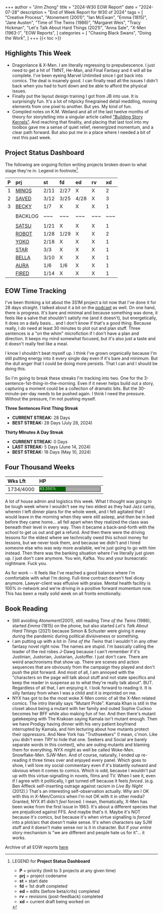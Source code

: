 +++
author = "Jinn Zhong"
title = "2024-W30 EOW Report"
date = "2024-07-28"
description = "End of Week Report for W30 of 2024"
tags = [
  "Creative Process",
  "Atonement (2001)",
  "Ian McEwan",
  "Emma (1815)",
  "Jane Austen",
  "Time of The Twins (1986)",
  "Margaret Weis",
  "Tracy Hickman",
  "Let's Talk About Hard Things (2021)",
  "Anna Sale",
  "X-Men (1963-)",
  "EOW Reports",
]
categories = [
    "Chasing Black Swans",
    "Doing the Work",
]
+++
{{< toc >}}

## Highlights This Week

* Dragonlance & X-Men. I am literally regressing to prepubescence. I just need to get a hit of TMNT, He-Man, and Final Fantasy and it will all be complete. I've been eyeing Marvel Unlimited since I got back into comics. The deal is insanely good. I can finally read all the issues I didn't back when you had to hunt down and be able to afford the physical issues.
* Finally put the layout design training I got from JB into use. It is surprisingly fun. It's a lot of nitpicky finegrained detail meddling, moving elements from one pixel to another. But yes. My kind of fun.
* Compiled notes on K.M. Weiland and all of the last twelve months of theory for storytelling into a singular article called ["Building Story Kernels"](https://journal.jinnzhong.com/building-story-kernels/). And reaching that finality, and placing that last tool into my toolbox gave me a sense of quiet relief, reenergized momentum, and a clear path forward. But also put me in a place where I needed a bit of rest this past week.
  
## Project Status Dashboard

The following are ongoing fiction writing projects broken down to what stage they're in. Legend in footnote[^1].

| P | prj | st | fd | ed | rv | xd | 
| :---: | :--- | :--- | :--- | :--- | :--- | :--- |
| 1 | [MINOS](https://journal.jinnzhong.com/tags/prj-minos/) | 2/11 | 2/27 | X | X | 2 |
| 2 | [SAVED](https://journal.jinnzhong.com/tags/prj-saved/) | 3/12 | 3/25 | 4/28 | X | 3 |
| 3 | [BECKY](https://journal.jinnzhong.com/tags/prj-becky/) | 1/7 | X | X | X | 1 | 
|  |  |  |  |  |  |  | 
|  | BACKLOG | ~~~ | ~~~ | ~~~ | ~~~ | ~~~ | 
|  |  |  |  |  |  |  | 
|  | [SATSU](https://journal.jinnzhong.com/tags/prj-satsu/) | 1/21 | X | X | X | 1 | 
|  | [ROBOT](https://journal.jinnzhong.com/tags/prj-robot/) | 1/28 | 1/29 | X | X | 2 |
|  | [YOKO](https://journal.jinnzhong.com/tags/prj-yoko/) | 2/18 | X | X | X | 1 |
|  | [STAR](https://journal.jinnzhong.com/tags/prj-star/) | 3/3 | X | X | X | 1 |
|  | [BELLA](https://journal.jinnzhong.com/tags/prj-bella/) | 3/10 | X | X | X | 1 |
|  | [AURA](https://journal.jinnzhong.com/tags/prj-aura/) | 1/6 | 1/6 | X | X | 1 | 
|  | [FIRED](https://journal.jinnzhong.com/tags/prj-fired/) | 1/14 | X | X | X | 1 | 

## EOW Time Tracking

I've been thinking a lot about the 3S1M project a lot now that I've done it for 28 days straight. I talked about it a bit on the [podcast](https://www.patreon.com/posts/gfp-2024-w30-in-108979104) as well. On one hand, there is progress. It's bare and minimal and because something was done, it feels like a salve that shouldn't satisfy me (and it doesn't), but energetically, it does on a daily basis... and I don't know if that's a good thing. Because really, I _do_ need at least 30 minutes to plot out and plan stuff. Three sentences is a "on the whim" microfiction if I don't have a plan and direction. It keeps my mind somewhat focused, but it's also just a taste and it doesn't really feel like a meal.

I know I shouldn't beat myself up. I think I've grown organically because I'm still putting energy into it every single day even if it's bare and minimum. But the dull anger that I could be doing more persists. That I can and I should be doing this.

So I'm going to break these streaks I'm tracking into two. One for the 3-sentence-1st-thing-in-the-morning. Even if it never helps build out a story, capturing a moment could be a collection of dramatic bits. But the 30-minute-per-day needs to be pushed again. I think I need the pressure. Without the pressure, I'm not pushing myself.

**Three Sentences First Thing Streak**
* **CURRENT STREAK:** 28 Days
* **BEST STREAK:** 28 Days (July 28, 2024)

**Thirty MInutes A Day Streak**
* **CURRENT STREAK:** 0 Days
* **LAST STREAK:** 5 Days (June 14, 2024)
* **BEST STREAK:** 18 Days (May 10, 2024)

## Four Thousand Weeks

| Wks Lft | HP |
| :--- | :--- |
| 1734/4000 | <div style="width:200px;height:15px;background:#AAAAAA;border:1.3px solid #000000;"><div style="width:43.350%;height:15px;background:#006600;font-size:12px; color:white; line-height:12px;">43.350%</div></div> |

A lot of house admin and logistics this week. What I thought was going to be tough week where I wouldn't see my two eldest as they had Jazz camp, wherein I left dinner plans for the whole week, and I felt agitated that I would leave in the morning when they were still asleep, and then be in bed before they came home... all fell apart when they realized the class was beneath their level in every way. Then it became a back-and-forth with the school to get us out and get a refund. And then there were the driving lessons for the eldest where we technically owed this school money for lessons, but we never took them, and because we didn't and I hired someone else who was _way_ more available, we're just going to go with him instead. Then there was the banking situation where I've literally just given up. I just don't care anymore. You win, Kafka. You and your bureacratic nightmare. Fuck you.

As for work -- It feels like I've reached a good balance where I'm comfortable with what I'm doing. Full-time contract doesn't feel dicey anymore. Lawyer-client was effusive with praise. Mental health facility is 100% in-network and we're driving in a positive forward momentum now. This has been a really solid week on all fronts emotionally.

## Book Reading

* Still avoiding _Atonement_(2001), still reading _Time of the Twins_ (1986), started _Emma_ (1815) on the phone, but also started _Let's Talk About Hard Things_ (2021) because Simon & Schuster were giving it away during the pandemic during political divisiveness or something.
* I am putting up with a lot in _Time of the Twins_ that I wouldn't in any other fantasy novel right now. The names are stupid. I'm basically calling the leader of the red robes J-Dawg because I can't remember if it's Justinian, Justorian, Justarian, Justoffer. I just don't care. There are weird anachronisms that show up. There are scenes and action sequences that are obviously from the campaign they played and don't push the plot forward. And most of all, I am annoyed with the "characters on the page will talk about stuff and not state specifics and keep the reader in suspense as to what they're really talk about". BUT. Regardless of all that, I am enjoying it. I look forward to reading it. It is silly fantasy from when I was a child and it is imprinted on me.
* NYX has got to be the most woke X-Men comic of all the X-Men related comics. The intro literally says "Mutant Pride". Kamala Khan is still in the closet about being a mutant with her family and outed Sophie Cuckoo becomes her BFF while also making fun of her. And then there's mutant gatekeeping with The Krakoan saying Kamala isn't mutant enough. Then we have Prodigy having dinner with his very patient boyfriend interrupted by Kamala, and him lecturing about how mutants protect their oppressors. And New York has "Truthseekers" (I mean, c'mon. Like you didn't even _TRY_ to hide that one. Seekers and Social are barely separate words in this context), who are outing mutants and blaming them for everything. NYX might as well be called Woke-Men. Snowflake-Men. SJW-Men. And of course, naturally, I ended up re-reading it three times over and enjoyed every panel. Which goes to show, I will love my social commentary even if it's blatantly outward and obvious when it comes to comics. Which is odd, because I wouldn't put up with this virtue-signalling in novels, films and TV. When I see it, even if I agree with it politically, I get turned off because it feels _forced_. (e.g. Ben Affleck self-inserting outrage against racism in _Live By Night_ (2012).) That's an interesting self-observation actually. Why am I OK with this in X-Men/Comics when I'm not OK with it in other media? Granted, NYX #1 didn't _feel_ forced. I mean, thematically, X-Men has been woke from the first issue in 1963. It's about a different species that are prejudiced against FFS. And maybe that's it. Maybe it's NOT because it's comics, but because it's when virtue signalling is _forced_ into a plot/arc that doesn't make sense. It's when characters say SJW stuff and it doesn't make sense nor is it in character. But if your _entire_ story mechanism is "we are different and people hate us for it"... it works.
  

Archive of all EOW reports [here](https://journal.jinnzhong.com/tags/eow-reports/)

[^1]: LEGEND for **Project Status Dashboard**

    * **P** = priority (limit to 3 projects at any given time)
    * **prj** = project codename
    * **st** = start date
    * **fd** = 1st draft completed
    * **ed** = edits (before beta/crits) completed
    * **rv** = revisions (post-feedback) completed
    * **xd** = current draft being worked on
